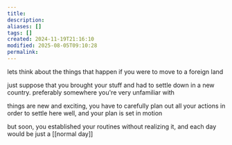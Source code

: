 ```yaml
---
title: 
description: 
aliases: []
tags: []
created: 2024-11-19T21:16:10
modified: 2025-08-05T09:10:28
permalink:
---
```


lets think about the things that happen if you were to move to a foreign land

just suppose that you brought your stuff and had to settle down in a new country. preferably somewhere you're very unfamiliar with

things are new and exciting, you have to carefully plan out all your actions in order to settle here well, and your plan is set in motion

but soon, you established your routines without realizing it, and each day would be just a [[normal day]]
